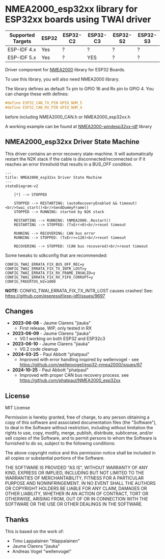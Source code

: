 # NMEA2000_esp32xx library for ESP32xx boards using TWAI driver

| Supported Targets | ESP32 | ESP32-C2 | ESP32-C3 | ESP32-S2 | ESP32-S3 |
|------------------|-------|----------|----------|----------|----------|
| ESP-IDF 4.x      | Yes   | ?        | ?        | ?        | ?        |
| ESP-IDF 5.x      | Yes   | ?        | YES      | ?        | ?        |

Driver component for [NMEA2000](https://github.com/ttlappalainen/NMEA2000) library for ESP32 Boards.

To use this library, you will also need NMEA2000 library.

The library defines as default Tx pin to GPIO 16 and Rx pin to GPIO 4. You can 
change these with defines:

```c
#define ESP32_CAN_TX_PIN GPIO_NUM_5
#define ESP32_CAN_RX_PIN GPIO_NUM_4
```

before including NMEA2000_CAN.h or NMEA2000_esp32xx.h

A working example can be found at [NMEA2000-windesp32xx-idf](https://github.com/jiauka/NMEA2000-windesp32xx-idf) library

## NMEA2000_esp32xx Driver State Machine
This driver contains an error recovery state-machine. It will automatically restart the N2K stack if the cable is disconnected/reconnected or if it reaches an error threshold that results in a BUS_OFF condition.

```mermaid
---
title: NMEA2000_esp32xx Driver State Machine
---
stateDiagram-v2

    [*] --> STOPPED
    
    STOPPED --> RESTARTING: (autoRecoveryEnabled && timeout)<br/>twai_start()<br/>SendDummyFrame()
    STOPPED --> RUNNING: started by N2K stack
    
    RESTARTING --> RUNNING: tNMEA2000..Restart()
    RESTARTING --> STOPPED: (TxErr>0)<br/>reset timeout
    
    RUNNING --> RECOVERING: CAN bus error
    RUNNING --> STOPPED: (TxErr>=128)<br/>reset timeout
    
    RECOVERING --> STOPPED: (CAN bus recovered)<br/>reset timeout
```

Some tweaks to sdkconfig that are recommended:

```
CONFIG_TWAI_ERRATA_FIX_BUS_OFF_REC=y
CONFIG_TWAI_ERRATA_FIX_TX_INTR_LOST=y
CONFIG_TWAI_ERRATA_FIX_RX_FRAME_INVALID=y
CONFIG_TWAI_ERRATA_FIX_RX_FIFO_CORRUPT=y
CONFIG_FREERTOS_HZ=1000
```

**NOTE:** CONFIG_TWAI_ERRATA_FIX_TX_INTR_LOST causes crashes! See: https://github.com/espressif/esp-idf/issues/9697

## Changes

* **2023-06-08** - Jaume Clarens "jiauka"
  - First release, WIP, only tested in RX
* **2023-06-09** - Jaume Clarens "jiauka"
  - V0.1 working on both ESP32 and ESP32c3
* **2023-06-10** - Jaume Clarens "jiauka"
  - V0.2 code cleanup
* **2024-03-25** - Paul Abbott "phatpaul"
  - Improved with error handling inspired by wellenvogel - see https://github.com/wellenvogel/esp32-nmea2000/issues/67
* **2024-10-25** - Paul Abbott "phatpaul"
  - Improved with proper CAN bus recovery process. see https://github.com/phatpaul/NMEA2000_esp32xx

## License

MIT License

Permission is hereby granted, free of charge, to any person obtaining a copy of
this software and associated documentation files (the "Software"), to deal in
the Software without restriction, including without limitation the rights to use,
copy, modify, merge, publish, distribute, sublicense, and/or sell copies of the
Software, and to permit persons to whom the Software is furnished to do so,
subject to the following conditions:

The above copyright notice and this permission notice shall be included in all
copies or substantial portions of the Software.

THE SOFTWARE IS PROVIDED "AS IS", WITHOUT WARRANTY OF ANY KIND, EXPRESS OR IMPLIED,
INCLUDING BUT NOT LIMITED TO THE WARRANTIES OF MERCHANTABILITY, FITNESS FOR A
PARTICULAR PURPOSE AND NONINFRINGEMENT. IN NO EVENT SHALL THE AUTHORS OR COPYRIGHT
HOLDERS BE LIABLE FOR ANY CLAIM, DAMAGES OR OTHER LIABILITY, WHETHER IN AN ACTION OF
CONTRACT, TORT OR OTHERWISE, ARISING FROM, OUT OF OR IN CONNECTION WITH THE SOFTWARE
OR THE USE OR OTHER DEALINGS IN THE SOFTWARE.

## Thanks

This is based on the work of:

- Timo Lappalainen "ttlappalainen"
- Jaume Clarens "jiauka"
- Andreas Vogel "wellenvogel"
